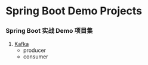 Spring Boot Demo Projects
===

### Spring Boot 实战 Demo 项目集

1. [Kafka](./spring-boot-kafka)
    * producer
    * consumer

